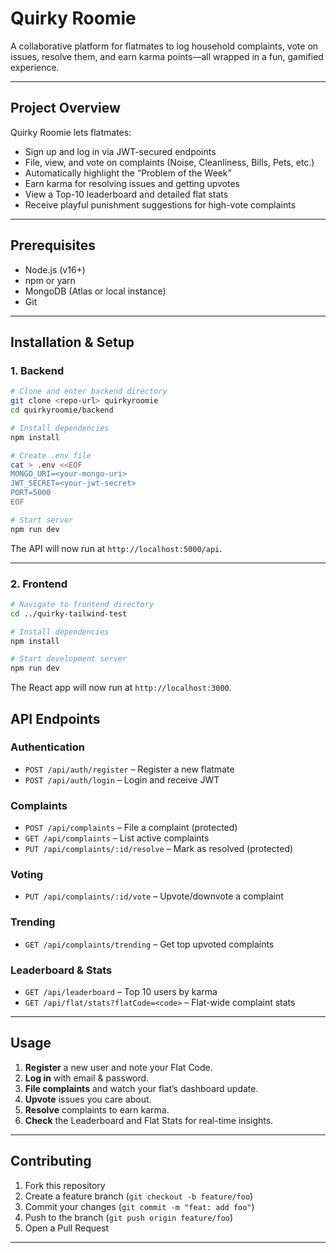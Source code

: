 # Quirky Roomie

A collaborative platform for flatmates to log household complaints, vote on issues, resolve them, and earn karma points—all wrapped in a fun, gamified experience.

---

## Project Overview

Quirky Roomie lets flatmates:

- Sign up and log in via JWT-secured endpoints  
- File, view, and vote on complaints (Noise, Cleanliness, Bills, Pets, etc.)  
- Automatically highlight the “Problem of the Week”  
- Earn karma for resolving issues and getting upvotes  
- View a Top-10 leaderboard and detailed flat stats  
- Receive playful punishment suggestions for high-vote complaints  

---

## Prerequisites

- Node.js (v16+)  
- npm or yarn  
- MongoDB (Atlas or local instance)  
- Git  

---

## Installation & Setup

### 1. Backend

```bash
# Clone and enter backend directory
git clone <repo-url> quirkyroomie
cd quirkyroomie/backend

# Install dependencies
npm install

# Create .env file
cat > .env <<EOF
MONGO_URI=<your-mongo-uri>
JWT_SECRET=<your-jwt-secret>
PORT=5000
EOF

# Start server
npm run dev
```

The API will now run at `http://localhost:5000/api`.

---

### 2. Frontend

```bash
# Navigate to frontend directory
cd ../quirky-tailwind-test

# Install dependencies
npm install

# Start development server
npm run dev
```

The React app will now run at `http://localhost:3000`.



## API Endpoints

### Authentication  
- `POST /api/auth/register` – Register a new flatmate  
- `POST /api/auth/login` – Login and receive JWT  

### Complaints  
- `POST /api/complaints` – File a complaint (protected)  
- `GET /api/complaints` – List active complaints  
- `PUT /api/complaints/:id/resolve` – Mark as resolved (protected)  

### Voting  
- `PUT /api/complaints/:id/vote` – Upvote/downvote a complaint  

### Trending  
- `GET /api/complaints/trending` – Get top upvoted complaints  

### Leaderboard & Stats  
- `GET /api/leaderboard` – Top 10 users by karma  
- `GET /api/flat/stats?flatCode=<code>` – Flat-wide complaint stats  

---

## Usage

1. **Register** a new user and note your Flat Code.  
2. **Log in** with email & password.  
3. **File complaints** and watch your flat’s dashboard update.  
4. **Upvote** issues you care about.  
5. **Resolve** complaints to earn karma.  
6. **Check** the Leaderboard and Flat Stats for real-time insights.

---

## Contributing

1. Fork this repository  
2. Create a feature branch (`git checkout -b feature/foo`)  
3. Commit your changes (`git commit -m "feat: add foo"`)  
4. Push to the branch (`git push origin feature/foo`)  
5. Open a Pull Request  

---

